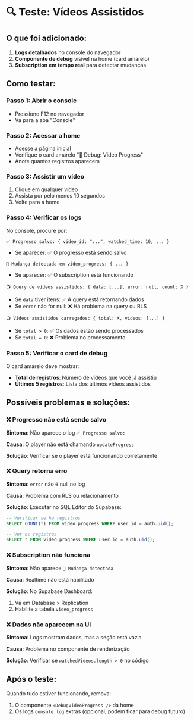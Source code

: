 # 🔍 Teste: Vídeos Assistidos

## O que foi adicionado:

1. **Logs detalhados** no console do navegador
2. **Componente de debug** visível na home (card amarelo)
3. **Subscription em tempo real** para detectar mudanças

## Como testar:

### Passo 1: Abrir o console
- Pressione F12 no navegador
- Vá para a aba "Console"

### Passo 2: Acessar a home
- Acesse a página inicial
- Verifique o card amarelo "🐛 Debug: Video Progress"
- Anote quantos registros aparecem

### Passo 3: Assistir um vídeo
1. Clique em qualquer vídeo
2. Assista por pelo menos 10 segundos
3. Volte para a home

### Passo 4: Verificar os logs

No console, procure por:

```
✅ Progresso salvo: { video_id: "...", watched_time: 10, ... }
```
- Se aparecer: ✅ O progresso está sendo salvo

```
🔔 Mudança detectada em video_progress: { ... }
```
- Se aparecer: ✅ O subscription está funcionando

```
📺 Query de vídeos assistidos: { data: [...], error: null, count: X }
```
- Se `data` tiver itens: ✅ A query está retornando dados
- Se `error` não for null: ❌ Há problema na query ou RLS

```
📺 Vídeos assistidos carregados: { total: X, videos: [...] }
```
- Se `total > 0`: ✅ Os dados estão sendo processados
- Se `total = 0`: ❌ Problema no processamento

### Passo 5: Verificar o card de debug

O card amarelo deve mostrar:
- **Total de registros**: Número de vídeos que você já assistiu
- **Últimos 5 registros**: Lista dos últimos vídeos assistidos

## Possíveis problemas e soluções:

### ❌ Progresso não está sendo salvo
**Sintoma**: Não aparece o log `✅ Progresso salvo:`

**Causa**: O player não está chamando `updateProgress`

**Solução**: Verificar se o player está funcionando corretamente

### ❌ Query retorna erro
**Sintoma**: `error` não é null no log

**Causa**: Problema com RLS ou relacionamento

**Solução**: Executar no SQL Editor do Supabase:
```sql
-- Verificar se há registros
SELECT COUNT(*) FROM video_progress WHERE user_id = auth.uid();

-- Ver os registros
SELECT * FROM video_progress WHERE user_id = auth.uid();
```

### ❌ Subscription não funciona
**Sintoma**: Não aparece `🔔 Mudança detectada`

**Causa**: Realtime não está habilitado

**Solução**: No Supabase Dashboard:
1. Vá em Database > Replication
2. Habilite a tabela `video_progress`

### ❌ Dados não aparecem na UI
**Sintoma**: Logs mostram dados, mas a seção está vazia

**Causa**: Problema no componente de renderização

**Solução**: Verificar se `watchedVideos.length > 0` no código

## Após o teste:

Quando tudo estiver funcionando, remova:
1. O componente `<DebugVideoProgress />` da home
2. Os logs `console.log` extras (opcional, podem ficar para debug futuro)
